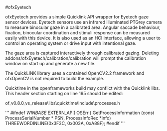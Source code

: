 #ofxEyetech

ofxEyetech provides a simple Quicklink API wrapper for Eyetech gaze sensor devices. Eyetech sensors use an infrared illuminated PTGrey camera to measure binocular gaze in a calibrated area. Angular saccade behaviour, fixation, binocular coordination and stimuli response can be measured easily with this device. It is also used as an HCI interface, allowing a user to control an operating system or drive input with intentional gaze.

The gaze area is captured interactively through calibrated gazing. Deleting addons/ofxEyetech/calibration/calibration will prompt the calibration window on start up and generate a new file.

The QuickLINK library uses a contained OpenCV2.2 framework and ofxOpenCV is not required to build the example.

Quicktime in the openframeworks build may conflict with the Quicklink libs. This header section starting on line 195 should be edited: 

of_v0.8.0_vs_release\libs\quicktime\include\processes.h

'''
#ifndef _WINBASE_
EXTERN_API( OSErr )
GetProcessInformation           (const ProcessSerialNumber * PSN, ProcessInfoRec *info)     THREEWORDINLINE(0x3F3C, 0x003A, 0xA88F);
#endif
'''
